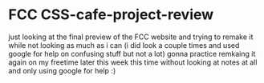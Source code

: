 # FCC CSS-cafe-project-review
just looking at the final preview of the FCC website and trying to remake it while not looking as much as i can (i did look a couple times and used google for help on confusing stuff but not a lot)
gonna practice remkaing it again on my freetime later  this week this time without looking at notes at all and only using google for help :)
